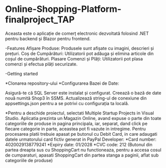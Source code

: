 # Online-Shopping-Platform-finalproject_TAP
Aceasta este o aplicație de comerț electronic dezvoltată folosind .NET pentru backend și Blazor pentru frontend.

-Features
Afișare Produse: Produsele sunt afișate cu imagini, descrieri și prețuri.
Coș de Cumpărături: Utilizatorii pot adăuga și elimina articole din coșul de cumpărături.
Plasare Comenzi și Plăți: Utilizatorii pot plasa comenzi și efectua plăți securizate.

-Getting started

*Clonarea repository-ului
*Configurarea Bazei de Date:

Asigură-te că SQL Server este instalat și configurat.
Creează o bază de date nouă numită Shop3 în SSMS.
Actualizează string-ul de conexiune din appsettings.json pentru a se potrivi cu configurația ta locală.

*Pentru a deschide proiectul, selectati Multiple Startup Projects in Visual Studio.
Aplicatia prezinta un Magazin Online, avand expuse o parte din toate categoriile de produse in pagina principala, iar, separat, dand click pe fiecare categorie in parte, aceastea pot fi vazute in intregime.
Pentru procesarea platii trebuie apasat pe butonul cu Debit Card, in care adaugati datele urmatorului card fictiv generat in PayPal Developer:
*Card number: 4020029138779241
*Expiry date: 01/2028
*CVC code: 212
(Butonul din partea dreapta sus cu ShoppingCart nu functioneaza, pentru a accesa cosul de cumparaturi, apasati ShoppingCart din partea stanga a paginii, aflat sub categoriile de produse)

